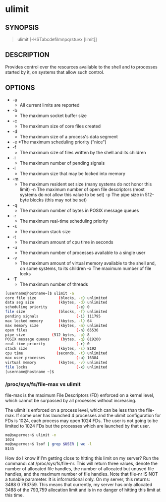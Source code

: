 # ulimit

## SYNOPSIS

> ulimit [-HSTabcdefilmnpqrstuvx [limit]]

## DESCRIPTION

Provides control over the resources available to the shell and to processes started by it, on systems that allow such control.  

## OPTIONS

* -a
  * All current limits are reported
* -b
  * The maximum socket buffer size
* -c
  * The maximum size of core files created
* -d
  * The maximum size of a process's data segment
* -e
    *The maximum scheduling priority ("nice")
* -f
  * The maximum size of files written by the shell and its children
* -i
  * The maximum number of pending signals
* -l
  * The maximum size that may be locked into memory
* -m
  * The maximum resident set size (many systems do not honor this limit) -n     The maximum number of open file descriptors (most systems do not allow this value to be set) -p     The pipe size in 512-byte blocks (this may not be set)
* -q
  * The maximum number of bytes in POSIX message queues
* -r
  * The maximum real-time scheduling priority
* -s
  * The maximum stack size
* -t
  * The maximum amount of cpu time in seconds
* -u
  * The maximum number of processes available to a single user
* -v
  * The maximum amount of virtual memory available to the shell and, on some systems, to its children -x     The maximum number of file locks
* -T
  * The maximum number of threads

```bash
[username@hostname~]$ ulimit -a
core file size          (blocks, -c) unlimited
data seg size           (kbytes, -d) unlimited
scheduling priority             (-e) 0
file size               (blocks, -f) unlimited
pending signals                 (-i) 111795
max locked memory       (kbytes, -l) 64
max memory size         (kbytes, -m) unlimited
open files                      (-n) 65536
pipe size            (512 bytes, -p) 8
POSIX message queues     (bytes, -q) 819200
real-time priority              (-r) 0
stack size              (kbytes, -s) 8192
cpu time               (seconds, -t) unlimited
max user processes              (-u) 16384
virtual memory          (kbytes, -v) unlimited
file locks                      (-x) unlimited
[username@hostname ~]$
```

### /proc/sys/fs/file-max vs ulimit

file-max is the maximum File Descriptors (FD) enforced on a kernel level, which cannot be surpassed by all processes without increasing.

The ulimit is enforced on a process level, which can be less than the file-max. If some user has launched 4 processes and the ulimit configuration for FDs is 1024, each process may open 1024 FDs. The user is not going to be limited to 1024 FDs but the processes which are launched by that user.

```bash
me@superme:~$ ulimit -n 
1024 
me@superme:~$ lsof | grep $USER | wc -l 
8145
```

How do I know if I’m getting close to hitting this limit on my server? Run the command: cat /proc/sys/fs/file-nr. This will return three values, denote the number of allocated file handles, the number of allocated but unused file handles, and the maximum number of file handles. Note that file-nr IS NOT a tunable parameter. It is informational only. On my server, this returns: 3488 0 793759. This means that currently, my server has only allocated 3488 of the 793,759 allocation limit and is in no danger of hitting this limit at this time.
